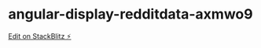 # angular-display-redditdata-axmwo9

[Edit on StackBlitz ⚡️](https://stackblitz.com/edit/angular-display-redditdata-axmwo9)